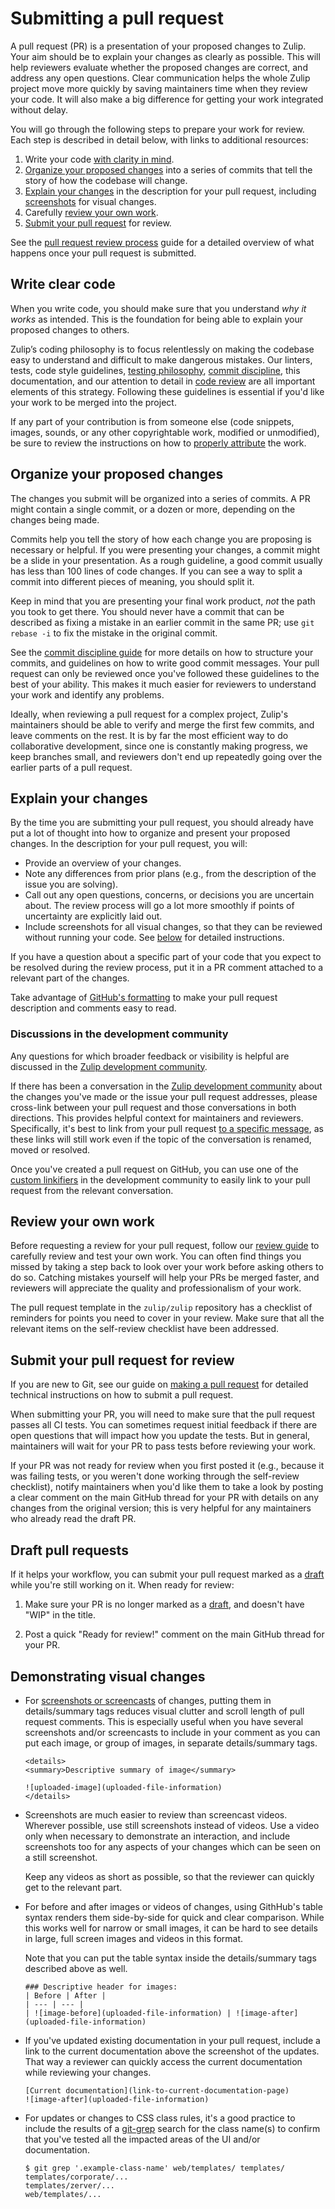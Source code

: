 # Submitting a pull request

A pull request (PR) is a presentation of your proposed changes to Zulip. Your aim
should be to explain your changes as clearly as possible. This will help
reviewers evaluate whether the proposed changes are correct, and address any
open questions. Clear communication helps the whole Zulip project move more
quickly by saving maintainers time when they review your code. It will also make
a big difference for getting your work integrated without delay.

You will go through the following steps to prepare your work for review. Each
step is described in detail below, with links to additional resources:

1. Write your code [with clarity in mind](#write-clear-code).
1. [Organize your proposed changes](#organize-your-proposed-changes) into a
   series of commits that tell the story of how the codebase will change.
1. [Explain your changes](#explain-your-changes) in the description for your
   pull request, including [screenshots](#demonstrating-visual-changes) for
   visual changes.
1. Carefully [review your own work](#review-your-own-work).
1. [Submit your pull request](#submit-your-pull-request-for-review) for review.

See the [pull request review process](../contributing/review-process.md) guide
for a detailed overview of what happens once your pull request is submitted.

## Write clear code

When you write code, you should make sure that you understand _why it works_ as
intended. This is the foundation for being able to explain your proposed changes
to others.

Zulip’s coding philosophy is to focus relentlessly on making the codebase easy
to understand and difficult to make dangerous mistakes. Our linters, tests, code
style guidelines, [testing philosophy](../testing/philosophy.md), [commit
discipline](../contributing/commit-discipline.md), this documentation, and our
attention to detail in [code review](../contributing/review-process.md) are all
important elements of this strategy. Following these guidelines is essential if
you'd like your work to be merged into the project.

If any part of your contribution is from someone else (code snippets, images,
sounds, or any other copyrightable work, modified or unmodified), be sure to
review the instructions on how to [properly attribute](./licensing.md) the work.

## Organize your proposed changes

The changes you submit will be organized into a series of commits. A PR might
contain a single commit, or a dozen or more, depending on the changes being
made.

Commits help you tell the story of how each change you are proposing is
necessary or helpful. If you were presenting your changes, a commit might be a
slide in your presentation. As a rough guideline, a good commit usually has less
than 100 lines of code changes. If you can see a way to split a commit into
different pieces of meaning, you should split it.

Keep in mind that you are presenting your final work product, _not_ the path you
took to get there. You should never have a commit that can be described as
fixing a mistake in an earlier commit in the same PR; use `git rebase -i` to fix
the mistake in the original commit.

See the [commit discipline guide](../contributing/commit-discipline.md) for more
details on how to structure your commits, and guidelines on how to write good
commit messages. Your pull request can only be reviewed once you've followed
these guidelines to the best of your ability. This makes it much easier for
reviewers to understand your work and identify any problems.

Ideally, when reviewing a pull request for a complex project, Zulip's
maintainers should be able to verify and merge the first few commits, and leave
comments on the rest. It is by far the most efficient way to do collaborative
development, since one is constantly making progress, we keep branches small,
and reviewers don't end up repeatedly going over the earlier parts of a pull
request.

## Explain your changes

By the time you are submitting your pull request, you should already have put a
lot of thought into how to organize and present your proposed changes. In the
description for your pull request, you will:

- Provide an overview of your changes.
- Note any differences from prior plans (e.g., from the description of the issue you
  are solving).
- Call out any open questions, concerns, or decisions you are uncertain about.
  The review process will go a lot more smoothly if points of uncertainty are
  explicitly laid out.
- Include screenshots for all visual changes, so that they can be reviewed
  without running your code. See [below](#demonstrating-visual-changes) for
  detailed instructions.

If you have a question about a specific part of your code that you expect to be
resolved during the review process, put it in a PR comment attached to a
relevant part of the changes.

Take advantage of [GitHub's formatting][github-syntax] to make your pull request
description and comments easy to read.

### Discussions in the development community

Any questions for which broader feedback or visibility is helpful are discussed
in the [Zulip development community](https://zulip.com/development-community/).

If there has been a conversation in the [Zulip development
community][zulip-dev-community] about the changes you've made or the issue your
pull request addresses, please cross-link between your pull request and those
conversations in both directions. This provides helpful context for maintainers
and reviewers. Specifically, it's best to link from your pull request [to a
specific message][link-to-message], as these links will still work even if the
topic of the conversation is renamed, moved or resolved.

Once you've created a pull request on GitHub, you can use one of the [custom
linkifiers][dev-community-linkifiers] in the development community to easily
link to your pull request from the relevant conversation.

## Review your own work

Before requesting a review for your pull request, follow our [review
guide](./code-reviewing.md#reviewing-your-own-code) to carefully review and test
your own work. You can often find things you missed by taking a step back to
look over your work before asking others to do so. Catching mistakes yourself
will help your PRs be merged faster, and reviewers will appreciate the quality
and professionalism of your work.

The pull request template in the `zulip/zulip` repository has a checklist of
reminders for points you need to cover in your review. Make sure that all the
relevant items on the self-review checklist have been addressed.

## Submit your pull request for review

If you are new to Git, see our guide on [making a pull
request](../git/pull-requests.md) for detailed technical instructions on how to
submit a pull request.

When submitting your PR, you will need to make sure that the pull request passes
all CI tests. You can sometimes request initial feedback if there are open
questions that will impact how you update the tests. But in general,
maintainers will wait for your PR to pass tests before reviewing your work.

If your PR was not ready for review when you first posted it (e.g., because it
was failing tests, or you weren't done working through the self-review
checklist), notify maintainers when you'd like them to take a look by posting a
clear comment on the main GitHub thread for your PR with details on any changes
from the original version; this is very helpful for any maintainers who already
read the draft PR.

## Draft pull requests

If it helps your workflow, you can submit your pull request marked as
a [draft][github-help-draft-pr] while you're still working on it. When ready for
review:

1. Make sure your PR is no longer marked as a [draft][github-help-draft-pr], and
   doesn't have "WIP" in the title.

1. Post a quick "Ready for review!" comment on the main GitHub thread for your
   PR.

[github-help-draft-pr]: https://docs.github.com/en/pull-requests/collaborating-with-pull-requests/proposing-changes-to-your-work-with-pull-requests/about-pull-requests#draft-pull-requests

## Demonstrating visual changes

- For [screenshots or screencasts][screenshots-gifs] of changes,
  putting them in details/summary tags reduces visual clutter
  and scroll length of pull request comments. This is especially
  useful when you have several screenshots and/or screencasts to
  include in your comment as you can put each image, or group of
  images, in separate details/summary tags.

  ```
  <details>
  <summary>Descriptive summary of image</summary>

  ![uploaded-image](uploaded-file-information)
  </details>
  ```

- Screenshots are much easier to review than screencast videos.
  Wherever possible, use still screenshots instead of videos.
  Use a video only when necessary to demonstrate an interaction,
  and include screenshots too for any aspects of your changes
  which can be seen on a still screenshot.

  Keep any videos as short as possible, so that the reviewer can
  quickly get to the relevant part.

- For before and after images or videos of changes, using GithHub's table
  syntax renders them side-by-side for quick and clear comparison.
  While this works well for narrow or small images, it can be hard to
  see details in large, full screen images and videos in this format.

  Note that you can put the table syntax inside the details/summary
  tags described above as well.

  ```
  ### Descriptive header for images:
  | Before | After |
  | --- | --- |
  | ![image-before](uploaded-file-information) | ![image-after](uploaded-file-information)
  ```

- If you've updated existing documentation in your pull request,
  include a link to the current documentation above the screenshot
  of the updates. That way a reviewer can quickly access the current
  documentation while reviewing your changes.

  ```
  [Current documentation](link-to-current-documentation-page)
  ![image-after](uploaded-file-information)
  ```

- For updates or changes to CSS class rules, it's a good practice
  to include the results of a [git-grep][git-grep] search for
  the class name(s) to confirm that you've tested all the impacted
  areas of the UI and/or documentation.

  ```console
  $ git grep '.example-class-name' web/templates/ templates/
  templates/corporate/...
  templates/zerver/...
  web/templates/...
  ```

[github-syntax]: https://docs.github.com/en/get-started/writing-on-github/getting-started-with-writing-and-formatting-on-github/basic-writing-and-formatting-syntax
[git-grep]: https://git-scm.com/docs/git-grep
[screenshots-gifs]: ../tutorials/screenshot-and-gif-software.md
[zulip-dev-community]: https://chat.zulip.org
[link-to-message]: https://zulip.com/help/link-to-a-message-or-conversation#get-a-link-to-a-specific-message
[dev-community-linkifiers]: https://zulip.com/development-community/#linking-to-github-issues-and-pull-requests
